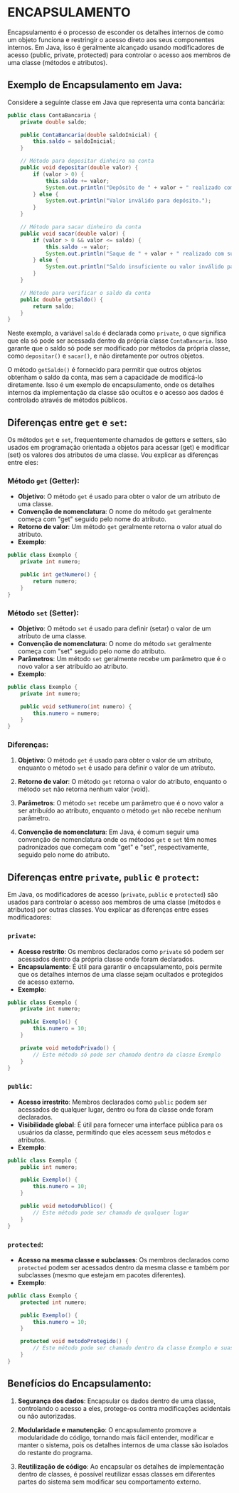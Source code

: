# ENCAPSULAMENTO
Encapsulamento é o processo de esconder os detalhes internos de como um objeto funciona e restringir o acesso direto aos seus componentes internos. Em Java, isso é geralmente alcançado usando modificadores de acesso (public, private, protected) para controlar o acesso aos membros de uma classe (métodos e atributos).

## Exemplo de Encapsulamento em Java:
Considere a seguinte classe em Java que representa uma conta bancária:

```java
public class ContaBancaria {
    private double saldo;

    public ContaBancaria(double saldoInicial) {
        this.saldo = saldoInicial;
    }

    // Método para depositar dinheiro na conta
    public void depositar(double valor) {
        if (valor > 0) {
            this.saldo += valor;
            System.out.println("Depósito de " + valor + " realizado com sucesso.");
        } else {
            System.out.println("Valor inválido para depósito.");
        }
    }

    // Método para sacar dinheiro da conta
    public void sacar(double valor) {
        if (valor > 0 && valor <= saldo) {
            this.saldo -= valor;
            System.out.println("Saque de " + valor + " realizado com sucesso.");
        } else {
            System.out.println("Saldo insuficiente ou valor inválido para saque.");
        }
    }

    // Método para verificar o saldo da conta
    public double getSaldo() {
        return saldo;
    }
}
```

Neste exemplo, a variável `saldo` é declarada como `private`, o que significa que ela só pode ser acessada dentro da própria classe `ContaBancaria`. Isso garante que o saldo só pode ser modificado por métodos da própria classe, como `depositar()` e `sacar()`, e não diretamente por outros objetos.

O método `getSaldo()` é fornecido para permitir que outros objetos obtenham o saldo da conta, mas sem a capacidade de modificá-lo diretamente. Isso é um exemplo de encapsulamento, onde os detalhes internos da implementação da classe são ocultos e o acesso aos dados é controlado através de métodos públicos.

## Diferenças entre `get` e `set`:
Os métodos `get` e `set`, frequentemente chamados de getters e setters, são usados em programação orientada a objetos para acessar (get) e modificar (set) os valores dos atributos de uma classe. Vou explicar as diferenças entre eles:

### Método `get` (Getter):
- **Objetivo**: O método `get` é usado para obter o valor de um atributo de uma classe.
- **Convenção de nomenclatura**: O nome do método `get` geralmente começa com "get" seguido pelo nome do atributo.
- **Retorno de valor**: Um método `get` geralmente retorna o valor atual do atributo.
- **Exemplo**:

```java
public class Exemplo {
    private int numero;

    public int getNumero() {
        return numero;
    }
}
```

### Método `set` (Setter):
- **Objetivo**: O método `set` é usado para definir (setar) o valor de um atributo de uma classe.
- **Convenção de nomenclatura**: O nome do método `set` geralmente começa com "set" seguido pelo nome do atributo.
- **Parâmetros**: Um método `set` geralmente recebe um parâmetro que é o novo valor a ser atribuído ao atributo.
- **Exemplo**:

```java
public class Exemplo {
    private int numero;

    public void setNumero(int numero) {
        this.numero = numero;
    }
}
```

### Diferenças:
1. **Objetivo**: O método `get` é usado para obter o valor de um atributo, enquanto o método `set` é usado para definir o valor de um atributo.

2. **Retorno de valor**: O método `get` retorna o valor do atributo, enquanto o método `set` não retorna nenhum valor (void).

3. **Parâmetros**: O método `set` recebe um parâmetro que é o novo valor a ser atribuído ao atributo, enquanto o método `get` não recebe nenhum parâmetro.

4. **Convenção de nomenclatura**: Em Java, é comum seguir uma convenção de nomenclatura onde os métodos `get` e `set` têm nomes padronizados que começam com "get" e "set", respectivamente, seguido pelo nome do atributo.

## Diferenças entre `private`, `public` e `protect`:
Em Java, os modificadores de acesso (`private`, `public` e `protected`) são usados para controlar o acesso aos membros de uma classe (métodos e atributos) por outras classes. Vou explicar as diferenças entre esses modificadores:

### `private`:
- **Acesso restrito**: Os membros declarados como `private` só podem ser acessados dentro da própria classe onde foram declarados.
- **Encapsulamento**: É útil para garantir o encapsulamento, pois permite que os detalhes internos de uma classe sejam ocultados e protegidos de acesso externo.
- **Exemplo**:

```java
public class Exemplo {
    private int numero;

    public Exemplo() {
        this.numero = 10;
    }

    private void metodoPrivado() {
        // Este método só pode ser chamado dentro da classe Exemplo
    }
}
```

### `public`:
- **Acesso irrestrito**: Membros declarados como `public` podem ser acessados de qualquer lugar, dentro ou fora da classe onde foram declarados.
- **Visibilidade global**: É útil para fornecer uma interface pública para os usuários da classe, permitindo que eles acessem seus métodos e atributos.
- **Exemplo**:

```java
public class Exemplo {
    public int numero;

    public Exemplo() {
        this.numero = 10;
    }

    public void metodoPublico() {
        // Este método pode ser chamado de qualquer lugar
    }
}
```

### `protected`:
- **Acesso na mesma classe e subclasses**: Os membros declarados como `protected` podem ser acessados dentro da mesma classe e também por subclasses (mesmo que estejam em pacotes diferentes).
- **Exemplo**:

```java
public class Exemplo {
    protected int numero;

    public Exemplo() {
        this.numero = 10;
    }

    protected void metodoProtegido() {
        // Este método pode ser chamado dentro da classe Exemplo e suas subclasses
    }
}
```

## Benefícios do Encapsulamento:
1. **Segurança dos dados**: Encapsular os dados dentro de uma classe, controlando o acesso a eles, protege-os contra modificações acidentais ou não autorizadas.

2. **Modularidade e manutenção**: O encapsulamento promove a modularidade do código, tornando mais fácil entender, modificar e manter o sistema, pois os detalhes internos de uma classe são isolados do restante do programa.

3. **Reutilização de código**: Ao encapsular os detalhes de implementação dentro de classes, é possível reutilizar essas classes em diferentes partes do sistema sem modificar seu comportamento externo.

